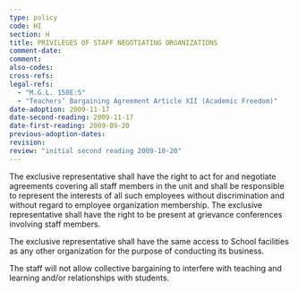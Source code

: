 ```yaml
---
type: policy
code: HI
section: H
title: PRIVILEGES OF STAFF NEGOTIATING ORGANIZATIONS
comment-date:
comment:
also-codes:
cross-refs:
legal-refs:
  - "M.G.L. 150E:5"
  - "Teachers’ Bargaining Agreement Article XII (Academic Freedom)"
date-adoption: 2009-11-17
date-second-reading: 2009-11-17
date-first-reading: 2009-09-20
previous-adoption-dates:
revision: 
review: "initial second reading 2009-10-20"
---
```


The exclusive representative shall have the right to act for and negotiate agreements covering all staff members in the unit and shall be responsible to represent the interests of all such employees without discrimination and without regard to employee organization membership.  The exclusive representative shall have the right to be present at grievance conferences involving staff members.

The exclusive representative shall have the same access to School facilities as any other organization for the purpose of conducting its business.

The staff will not allow collective bargaining to interfere with teaching and learning and/or relationships with students.  


